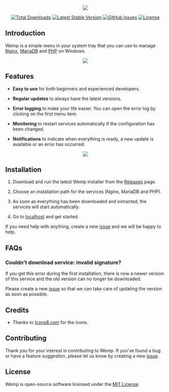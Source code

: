 <p align="center">
    <img src="https://user-images.githubusercontent.com/69470382/100293903-809f2000-2f85-11eb-8481-912fd686c487.png">
</p>

<p align="center">
    <a href="releases"><img src="https://img.shields.io/github/downloads/electronfriends/wemp/total.svg?style=flat-square" alt="Total Downloads"></a>
    <a href="https://github.com/electronfriends/wemp/releases/latest"><img src="https://img.shields.io/github/v/release/electronfriends/wemp.svg?style=flat-square" alt="Latest Stable Version"></a>
    <a href="https://github.com/electronfriends/wemp/issues"><img src="https://img.shields.io/github/issues/electronfriends/wemp.svg?style=flat-square" alt="GitHub Issues"></a>
    <a href="LICENSE"><img src="https://img.shields.io/github/license/electronfriends/wemp.svg?style=flat-square" alt="License"></a>
</p>

## Introduction

Wemp is a simple menu in your system tray that you can use to manage [Nginx](https://nginx.org), [MariaDB](https://mariadb.com) and [PHP](https://php.net) on Windows.

<p align="center"><img src="https://user-images.githubusercontent.com/69470382/107984444-3ba8e980-6fc8-11eb-8784-c714c8961ae4.png"></p>

## Features

- **Easy to use** for both beginners and experienced developers.

- **Regular updates** to always have the latest versions.

- **Error logging** to make your life easier. You can open the error log by clicking on the first menu item.

- **Monitoring** to restart services automatically if the configuration has been changed.

- **Notifications** to indicate when everything is ready, a new update is available or an error has occurred.

<p align="center"><img src="https://user-images.githubusercontent.com/69470382/107867998-70aa2480-6e80-11eb-8d59-fd24a6d59f72.png"></p>

## Installation

1. Download and run the latest Wemp installer from the [Releases](https://github.com/electronfriends/wemp/releases/latest) page.

2. Choose an installation path for the services (Nginx, MariaDB and PHP).

3. As soon as everything has been downloaded and extracted, the services will start automatically.

4. Go to [localhost](http://localhost) and get started.

If you need help with anything, create a new [issue](https://github.com/electronfriends/wemp/issues/new) and we will be happy to help.

## FAQs

### Couldn't download service: invalid signature?

If you get this error during the first installation, there is now a newer version of this service and the old version can no longer be downloaded.

Please create a new [issue](https://github.com/electronfriends/wemp/issues/new) so that we can take care of updating the version as soon as possible.

## Credits

- Thanks to [Icons8.com](https://icons8.com) for the icons.

## Contributing

Thank you for your interest in contributing to Wemp. If you've found a bug or have a feature suggestion, please let us know by creating a new [issue](https://github.com/electronfriends/wemp/issues/new).

## License

Wemp is open-source software licensed under the [MIT License](LICENSE).
